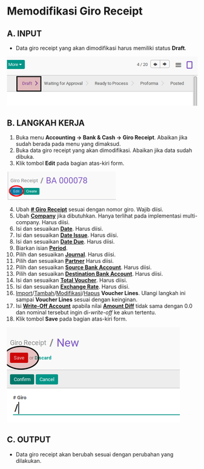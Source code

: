 # Memodifikasi Giro Receipt

## A. INPUT

* Data giro receipt yang akan dimodifikasi harus memiliki status **Draft**.

![](../../img/giro-receipt/status-draft.png)

## B. LANGKAH KERJA

1. Buka menu **Accounting -> Bank & Cash -> Giro Receipt**. Abaikan jika sudah berada pada menu yang dimaksud.
2. Buka data giro receipt yang akan dimodifikasi. Abaikan jika data sudah dibuka.
3. Klik tombol **Edit** pada bagian atas-kiri form.

![](../../img/giro-receipt/tombol-edit.png)

4. Ubah **[# Giro Receipt](./penjelasan.md#field-name)** sesuai dengan nomor giro. Wajib diisi.
5. Ubah **[Company](./penjelasan.md#field-company)** jika dibutuhkan. Hanya terlihat pada implementasi multi-company. Harus diisi.
6. Isi dan sesuaikan **[Date](./penjelasan.md#field-date)**. Harus diisi.
7. Isi dan sesuaikan **[Date Issue](./penjelasan.md#field-date-issue)**. Harus diisi.
8. Isi dan sesuaikan **[Date Due](./penjelasan.md#field-date-due)**. Harus diisi.
9. Biarkan isian **[Period](./penjelasan.md#field-period)**.
10. Pilih dan sesuaikan **[Journal](./penjelasan.md#field-journal)**. Harus diisi.
11. Pilih dan sesuaikan **[Partner](./penjelasan.md#field-partner)** Harus diisi.
12. Pilih dan sesuaikan **[Source Bank Account](./penjelasan.md#field-source-account)**. Harus diisi.
13. Pilih dan sesuaikan **[Destination Bank Account](./penjelasan.md#field-destination-account)**. Harus diisi.
14. Isi dan sesuaikan **[Total Voucher](./penjelasan.md#field-total-voucher)**. Harus diisi.
15. Isi dan sesuaikan **[Exchange Rate](./penjelasan.md#field-exchange-rate)**. Harus diisi.
16. <a name="l16">[Import](./membuat-detail-import.md)/[Tambah](./membuat-detail-manual.md)/[Modifikasi](./line-modifikasi.md)/[Hapus](./line-hapus.md) **Voucher Lines**</a>. Ulangi langkah ini sampai **Voucher Lines** sesuai dengan keinginan.
17. <a name="langkah-17">Isi</a> **[Write-Off Account](./penjelasan.md#field-writeoff-account)** apabila nilai **[Amount Diff](./penjelasan.md#field-amount-diff)** tidak sama dengan 0.0 dan nominal tersebut ingin di-*write-off* ke akun tertentu.
18. Klik tombol **Save** pada bagian atas-kiri form.

![](../../img/giro-receipt/tombol-save.png)

## C. OUTPUT

* Data giro receipt akan berubah sesuai dengan perubahan yang dilakukan.

